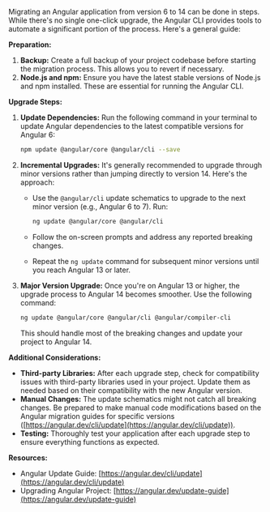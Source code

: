 Migrating an Angular application from version 6 to 14 can be done in steps. While there's no single one-click upgrade, the Angular CLI provides tools to automate a significant portion of the process. Here's a general guide:

**Preparation:**

1. **Backup:** Create a full backup of your project codebase before starting the migration process. This allows you to revert if necessary.
2. **Node.js and npm:** Ensure you have the latest stable versions of Node.js and npm installed. These are essential for running the Angular CLI.

**Upgrade Steps:**

1. **Update Dependencies:** Run the following command in your terminal to update Angular dependencies to the latest compatible versions for Angular 6:

   ```bash
   npm update @angular/core @angular/cli --save
   ```

2. **Incremental Upgrades:** It's generally recommended to upgrade through minor versions rather than jumping directly to version 14. Here's the approach:

   * Use the `@angular/cli` update schematics to upgrade to the next minor version (e.g., Angular 6 to 7). Run:

     ```bash
     ng update @angular/core @angular/cli
     ```

   * Follow the on-screen prompts and address any reported breaking changes.
   * Repeat the `ng update` command for subsequent minor versions until you reach Angular 13 or later.

3. **Major Version Upgrade:** Once you're on Angular 13 or higher, the upgrade process to Angular 14 becomes smoother. Use the following command:

   ```bash
   ng update @angular/core @angular/cli @angular/compiler-cli
   ```

   This should handle most of the breaking changes and update your project to Angular 14.

**Additional Considerations:**

* **Third-party Libraries:** After each upgrade step, check for compatibility issues with third-party libraries used in your project. Update them as needed based on their compatibility with the new Angular version.
* **Manual Changes:** The update schematics might not catch all breaking changes. Be prepared to make manual code modifications based on the Angular migration guides for specific versions ([https://angular.dev/cli/update](https://angular.dev/cli/update)).
* **Testing:** Thoroughly test your application after each upgrade step to ensure everything functions as expected.

**Resources:**

* Angular Update Guide: [https://angular.dev/cli/update](https://angular.dev/cli/update)
* Upgrading Angular Project: [https://angular.dev/update-guide](https://angular.dev/update-guide)